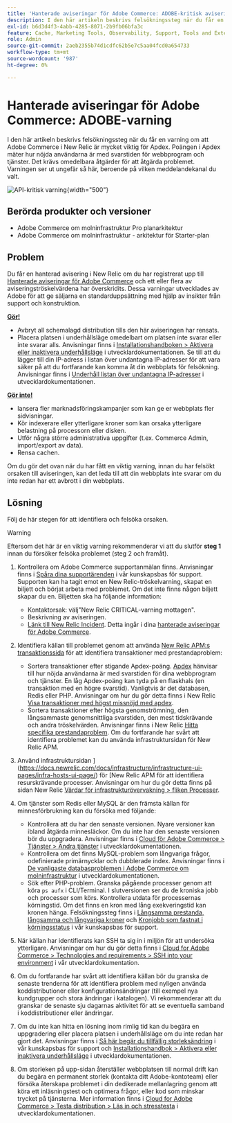 ```yaml
---
title: 'Hanterade aviseringar för Adobe Commerce: ADOBE-kritisk avisering'
description: I den här artikeln beskrivs felsökningssteg när du får en varning om att Adobe Commerce i New Relic är mycket viktig för Apdex. Poängen i Apdex mäter hur nöjda användarna är med svarstiden för webbprogram och tjänster. Det krävs omedelbara åtgärder för att åtgärda problemet. Varningen ser ut ungefär så här, beroende på vilken meddelandekanal du valt.
exl-id: b6d3d4f3-4abb-4285-8071-2b9fb06bfa3c
feature: Cache, Marketing Tools, Observability, Support, Tools and External Services
role: Admin
source-git-commit: 2aeb2355b74d1cdfc62b5e7c5aa04fcd0a654733
workflow-type: tm+mt
source-wordcount: '987'
ht-degree: 0%

---
```


# Hanterade aviseringar för Adobe Commerce: ADOBE-varning

I den här artikeln beskrivs felsökningssteg när du får en varning om att Adobe Commerce i New Relic är mycket viktig för Apdex. Poängen i Apdex mäter hur nöjda användarna är med svarstiden för webbprogram och tjänster. Det krävs omedelbara åtgärder för att åtgärda problemet. Varningen ser ut ungefär så här, beroende på vilken meddelandekanal du valt.

![API-kritisk varning](assets/apdex-critical-magento-managed.png){width="500"}

## Berörda produkter och versioner

* Adobe Commerce om molninfrastruktur Pro planarkitektur
* Adobe Commerce om molninfrastruktur - arkitektur för Starter-plan

## Problem

Du får en hanterad avisering i New Relic om du har registrerat upp till [Hanterade aviseringar för Adobe Commerce](/help/support-tools/managed-alerts-for-adobe-commerce/managed-alerts-for-magento-commerce.md) och ett eller flera av aviseringströskelvärdena har överskridits. Dessa varningar utvecklades av Adobe för att ge säljarna en standarduppsättning med hjälp av insikter från support och konstruktion.

<u> **Gör!** </u>

* Avbryt all schemalagd distribution tills den här aviseringen har rensats.
* Placera platsen i underhållsläge omedelbart om platsen inte svarar eller inte svarar alls. Anvisningar finns i [Installationshandboken > Aktivera eller inaktivera underhållsläge](https://experienceleague.adobe.com/en/docs/commerce-operations/installation-guide/tutorials/maintenance-mode) i utvecklardokumentationen. Se till att du lägger till din IP-adress i listan över undantagna IP-adresser för att vara säker på att du fortfarande kan komma åt din webbplats för felsökning. Anvisningar finns i [Underhåll listan över undantagna IP-adresser](https://experienceleague.adobe.com/en/docs/commerce-operations/installation-guide/tutorials/maintenance-mode#instgde-cli-maint-exempt) i utvecklardokumentationen.

<u>**Gör inte!**</u>

* lansera fler marknadsföringskampanjer som kan ge er webbplats fler sidvisningar.
* Kör indexerare eller ytterligare kroner som kan orsaka ytterligare belastning på processorn eller disken.
* Utför några större administrativa uppgifter (t.ex. Commerce Admin, import/export av data).
* Rensa cachen.

Om du gör det ovan när du har fått en viktig varning, innan du har felsökt orsaken till aviseringen, kan det leda till att din webbplats inte svarar om du inte redan har ett avbrott i din webbplats.

## Lösning

Följ de här stegen för att identifiera och felsöka orsaken.

>[!WARNING]
>
>Eftersom det här är en viktig varning rekommenderar vi att du slutför **steg 1** innan du försöker felsöka problemet (steg 2 och framåt).

1. Kontrollera om Adobe Commerce supportanmälan finns. Anvisningar finns i [Spåra dina supportärenden](/help/help-center-guide/help-center/magento-help-center-user-guide.md#track-tickets) i vår kunskapsbas för support. Supporten kan ha tagit emot en New Relic-tröskelvarning, skapat en biljett och börjat arbeta med problemet. Om det inte finns någon biljett skapar du en. Biljetten ska ha följande information:
   * Kontaktorsak: välj&quot;New Relic CRITICAL-varning mottagen&quot;.
   * Beskrivning av aviseringen.
   * [Länk till New Relic Incident](https://docs.newrelic.com/docs/alerts-applied-intelligence/new-relic-alerts/alert-incidents/view-violation-event-details-incidents). Detta ingår i dina [hanterade aviseringar för Adobe Commerce](/help/support-tools/managed-alerts-for-adobe-commerce/managed-alerts-for-magento-commerce.md).
1. Identifiera källan till problemet genom att använda [New Relic APM:s transaktionssida](https://docs.newrelic.com/docs/apm/applications-menu/monitoring/transactions-page-find-specific-performance-problems) för att identifiera transaktioner med prestandaproblem:
   * Sortera transaktioner efter stigande Apdex-poäng. [Apdex](https://docs.newrelic.com/docs/apm/new-relic-apm/apdex/apdex-measure-user-satisfaction) hänvisar till hur nöjda användarna är med svarstiden för dina webbprogram och tjänster. En låg Apdex-poäng kan tyda på en flaskhals (en transaktion med en högre svarstid). Vanligtvis är det databasen, Redis eller PHP. Anvisningar om hur du gör detta finns i New Relic [Visa transaktioner med högst missnöjd med apdex](https://docs.newrelic.com/docs/apm/new-relic-apm/apdex/apdex-measure-user-satisfaction/#dissatisfaction).
   * Sortera transaktioner efter högsta genomströmning, den långsammaste genomsnittliga svarstiden, den mest tidskrävande och andra tröskelvärden. Anvisningar finns i New Relic [Hitta specifika prestandaproblem](https://docs.newrelic.com/docs/apm/applications-menu/monitoring/transactions-page-find-specific-performance-problems). Om du fortfarande har svårt att identifiera problemet kan du använda infrastruktursidan för New Relic APM.
1. Använd infrastruktursidan ](https://docs.newrelic.com/docs/infrastructure/infrastructure-ui-pages/infra-hosts-ui-page/) för [New Relic APM för att identifiera resurskrävande processer. Anvisningar om hur du gör detta finns på sidan New Relic [Värdar för infrastrukturövervakning > fliken Processer](https://docs.newrelic.com/docs/infrastructure/infrastructure-ui-pages/infra-hosts-ui-page/#processes).
1. Om tjänster som Redis eller MySQL är den främsta källan för minnesförbrukning kan du försöka med följande:
   * Kontrollera att du har den senaste versionen. Nyare versioner kan ibland åtgärda minnesläckor. Om du inte har den senaste versionen bör du uppgradera. Anvisningar finns i [Cloud för Adobe Commerce > Tjänster > Ändra tjänster](https://experienceleague.adobe.com/docs/commerce-cloud-service/user-guide/configure/service/services-yaml.html) i utvecklardokumentationen.
   * Kontrollera om det finns MySQL-problem som långvariga frågor, odefinierade primärnycklar och dubblerade index. Anvisningar finns i [De vanligaste databasproblemen i Adobe Commerce om molninfrastruktur](https://experienceleague.adobe.com/docs/commerce-operations/implementation-playbook/best-practices/maintenance/resolve-database-performance-issues.html) i utvecklardokumentationen.
   * Sök efter PHP-problem. Granska pågående processer genom att köra `ps aufx` i CLI/Terminal. I slutversionen ser du de kroniska jobb och processer som körs. Kontrollera utdata för processernas körningstid. Om det finns en kron med lång exekveringstid kan kronen hänga. Felsökningssteg finns i [Långsamma prestanda, långsamma och långvariga kroner](/help/troubleshooting/miscellaneous/slow-performance-slow-and-long-running-crons.md) och [Kronjobb som fastnat i körningsstatus](/help/troubleshooting/miscellaneous/cron-job-is-stuck-in-running-status.md) i vår kunskapsbas för support.

1. När källan har identifierats kan SSH ta sig in i miljön för att undersöka ytterligare. Anvisningar om hur du gör detta finns i [Cloud for Adobe Commerce > Technologies and requirements > SSH into your environment](https://experienceleague.adobe.com/en/docs/commerce-cloud-service/user-guide/develop/secure-connections#ssh) i vår utvecklardokumentation.
1. Om du fortfarande har svårt att identifiera källan bör du granska de senaste trenderna för att identifiera problem med nyligen använda koddistributioner eller konfigurationsändringar (till exempel nya kundgrupper och stora ändringar i katalogen). Vi rekommenderar att du granskar de senaste sju dagarnas aktivitet för att se eventuella samband i koddistributioner eller ändringar.
1. Om du inte kan hitta en lösning inom rimlig tid kan du begära en uppgradering eller placera platsen i underhållsläge om du inte redan har gjort det. Anvisningar finns i [Så här begär du tillfällig storleksändring](/help/how-to/general/how-to-request-temporary-magento-upsize.md) i vår kunskapsbas för support och [Installationshandbok > Aktivera eller inaktivera underhållsläge](https://experienceleague.adobe.com/en/docs/commerce-operations/installation-guide/tutorials/maintenance-mode) i utvecklardokumentationen.
1. Om storleken på upp-sidan återställer webbplatsen till normal drift kan du begära en permanent storlek (kontakta ditt Adobe-kontoteam) eller försöka återskapa problemet i din dedikerade mellanlagring genom att köra ett inläsningstest och optimera frågor, eller kod som minskar trycket på tjänsterna. Mer information finns i [Cloud for Adobe Commerce > Testa distribution > Läs in och stresstesta](https://experienceleague.adobe.com/en/docs/commerce-cloud-service/user-guide/develop/test/staging-and-production#load-and-stress-testing) i utvecklardokumentationen.
